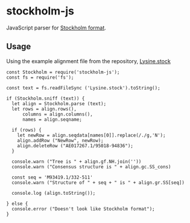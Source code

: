# stockholm-js

JavaScript parser for [Stockholm format](https://en.wikipedia.org/wiki/Stockholm_format).

## Usage

Using the example alignment file from the repository, [Lysine.stock](data/Lysine.stock)

~~~~
const Stockholm = require('stockholm-js');
const fs = require('fs');

const text = fs.readFileSync ('Lysine.stock').toString();

if (Stockholm.sniff (text)) {
  let align = Stockholm.parse (text);
  let rows = align.rows(),
      columns = align.columns(),
      names = align.seqname;

  if (rows) {
    let newRow = align.seqdata[names[0]].replace(/./g,'N');
    align.addRow ("NewRow", newRow);
    align.deleteRow ("AE017267.1/95018-94836");
  }

  console.warn ("Tree is " + align.gf.NH.join(''))
  console.warn ("Consensus structure is " + align.gc.SS_cons)
  
  const seq = 'M93419.1/332-511'
  console.warn ("Structure of " + seq + " is " + align.gr.SS[seq])

  console.log (align.toString());

} else {
  console.error ("Doesn't look like Stockholm format");
}
~~~~
